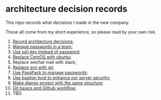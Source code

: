 # architecture decision records

This repo records what decisions I made in the new company.

Those all come from my short experience, so please read by your own risk.

1. [Record architecture decisions][1];
2. [Manage passwords in a team][2];
3. [Use ssh key instead of password][3];
4. [Replace CentOS with ubuntu][4];
5. Replace wechat mail with slack;
6. [Replace svn with git][5];
7. [Use PassPack to manage passwords][6];
8. [Use bastion host to enhance our server security][7];
9. [Make django project with the same structure][8];
10. [Git basics and Github workflow][9];
11. TBD.

[1]:	0001-record-architecture-decisions.md
[2]:	0002-manage-passwords-in-a-team.md
[3]:	0003-use-ssh-key-instead-of-password.md
[4]:	0004-replace-centos-with-ubuntu.md
[5]:	0006-replace-svn-with-git.md
[6]:	0007-use-passpack-to-manage-passwords.md
[7]:	0008-use-bastion-host-to-enhance-our-server-security.md
[8]:	0009-make-django-project-with-the-same-structure.md
[9]:	0010-git-basics-and-github-workflow.md